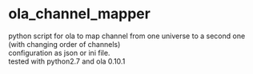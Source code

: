 # ola_channel_mapper
python script for ola to map channel from one universe to a second one (with changing order of channels)   
configuration as json or ini file.   
tested with python2.7 and ola 0.10.1
